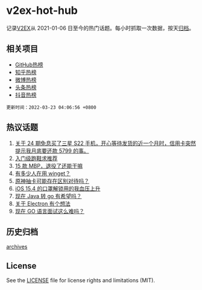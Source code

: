 # v2ex-hot-hub

 记录[V2EX](https://www.v2ex.com/)从 2021-01-06 日至今的热门话题。每小时抓取一次数据，按天[归档](archives)。
 
 ## 相关项目

- [GitHub热榜](https://github.com/snaildev/github-hot-hub)
- [知乎热榜](https://github.com/snaildev/zhihu-hot-hub)
- [微博热榜](https://github.com/snaildev/weibo-hot-hub)
- [头条热榜](https://github.com/snaildev/toutiao-hot-hub)
- [抖音热榜](https://github.com/snaildev/douyin-hot-hub)


 `更新时间：2022-03-23 04:06:56 +0800`

## 热议话题

1. [关于 24 期免息买了三星 S22 手机，开心等待发货的近一个月时，信用卡突然提示我月底要还款 5799 的事。](https://www.v2ex.com/t/842080)
1. [入门级跑鞋求推荐](https://www.v2ex.com/t/842023)
1. [15 款 MBP，退役了还能干嘛](https://www.v2ex.com/t/842040)
1. [有多少人在用 winget？](https://www.v2ex.com/t/842018)
1. [原神抽卡可能存在区别对待吗？](https://www.v2ex.com/t/842083)
1. [iOS 15.4 的口罩解锁用的我血压上升](https://www.v2ex.com/t/842144)
1. [现在 Java 转 go 有希望吗？](https://www.v2ex.com/t/842037)
1. [关于 Electron 有个想法](https://www.v2ex.com/t/842001)
1. [现在 GO 语言面试这么难吗？](https://www.v2ex.com/t/842175)

## 历史归档

[archives](archives)

## License

See the [LICENSE](LICENSE) file for license rights and limitations (MIT).
